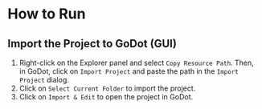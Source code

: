 # How to Run

## Import the Project to GoDot (GUI)

1. Right-click on the Explorer panel and select `Copy Resource Path`. Then, in GoDot, click on `Import Project` and paste the path in the `Import Project` dialog.
2. Click on `Select Current Folder` to import the project.
3. Click on `Import & Edit` to open the project in GoDot.

